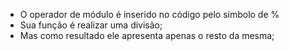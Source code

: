 * O operador de módulo é inserido no código pelo símbolo de % 
* Sua função é realizar uma divisão; 
* Mas como resultado ele apresenta apenas o resto da mesma;